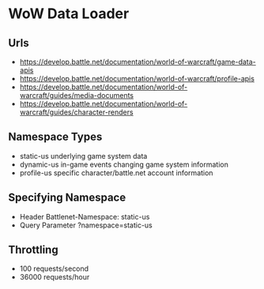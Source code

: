 # WoW Data Loader

## Urls

* https://develop.battle.net/documentation/world-of-warcraft/game-data-apis
* https://develop.battle.net/documentation/world-of-warcraft/profile-apis
* https://develop.battle.net/documentation/world-of-warcraft/guides/media-documents
* https://develop.battle.net/documentation/world-of-warcraft/guides/character-renders

## Namespace Types

* static-us			underlying game system data
* dynamic-us			in-game events changing game system information
* profile-us			specific character/battle.net account information

## Specifying Namespace

* Header	Battlenet-Namespace: static-us
* Query Parameter		?namespace=static-us

## Throttling

* 100 requests/second
* 36000 requests/hour
